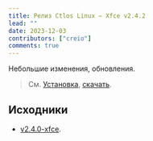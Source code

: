 ```yaml
---
title: Релиз Ctlos Linux — Xfce v2.4.2
lead: ""
date: 2023-12-03
contributors: ["creio"]
comments: true
---
```


Небольшие изменения, обновления.

> См. [Установка](/wiki/install/install-ctlos/), [скачать](/get/).

## Исходники

- [v2.4.0-xfce](https://github.com/ctlos/ctlosiso/tree/v2.4.0-xfce).